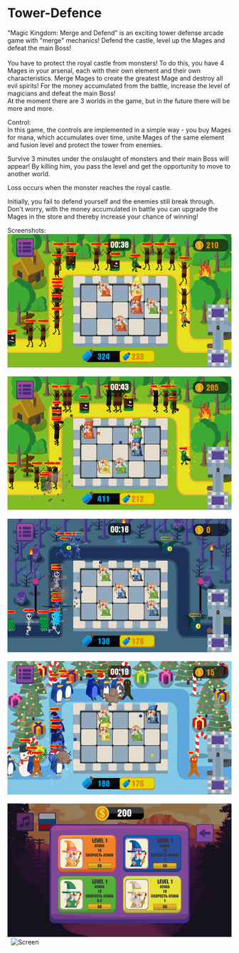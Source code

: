 # Tower-Defence

 "Magic Kingdom: Merge and Defend" is an exciting tower defense arcade game with "merge" mechanics! Defend the castle, level up the Mages and defeat the main Boss!<br><br>
You have to protect the royal castle from monsters! To do this, you have 4 Mages in your arsenal, each with their own element and their own characteristics. Merge Mages to create the greatest Mage and destroy all evil spirits! For the money accumulated from the battle, increase the level of magicians and defeat the main Boss!<br>
At the moment there are 3 worlds in the game, but in the future there will be more and more.<br>

Control:<br>
In this game, the controls are implemented in a simple way - you buy Mages for mana, which accumulates over time, unite Mages of the same element and fusion level and protect the tower from enemies.

Survive 3 minutes under the onslaught of monsters and their main Boss will appear! By killing him, you pass the level and get the opportunity to move to another world.

Loss occurs when the monster reaches the royal castle.

Initially, you fail to defend yourself and the enemies still break through. Don't worry, with the money accumulated in battle you can upgrade the Mages in the store and thereby increase your chance of winning!

Screenshots:<br>
<img src="https://github.com/Enot124/Magic-Kingdom/blob/main/Screenshots/1.jpg" title="Screen" alt="Screen" width="600" height="300"/>&nbsp;
<img src="https://github.com/Enot124/Magic-Kingdom/blob/main/Screenshots/2.jpg" title="Screen" alt="Screen" width="600" height="300"/>&nbsp;
<img src="https://github.com/Enot124/Magic-Kingdom/blob/main/Screenshots/3.jpg" title="Screen" alt="Screen" width="600" height="300"/>&nbsp;
<img src="https://github.com/Enot124/Magic-Kingdom/blob/main/Screenshots/4.jpg" title="Screen" alt="Screen" width="600" height="300"/>&nbsp;
<img src="https://github.com/Enot124/Magic-Kingdom/blob/main/Screenshots/6.jpg" title="Screen" alt="Screen" width="600" height="300"/>&nbsp;
<img src="https://github.com/Enot124/Magic-Kingdom/blob/main/Screenshots/7.jpg" title="Screen" alt="Screen" width="600" height="300"/>&nbsp;

